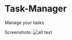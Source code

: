 # Task-Manager
Manage your tasks

Screenshots:
![alt text](https://pp.userapi.com/c639329/v639329113/3eb41/hzp_xX3B7Hg.jpg)
